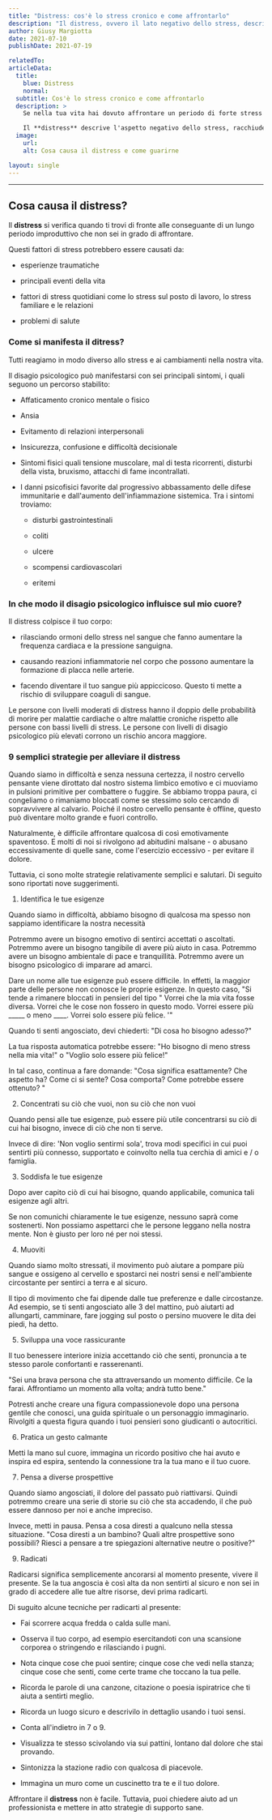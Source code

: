 ```yaml
---
title: "Distress: cos'è lo stress cronico e come affrontarlo"
description: "Il distress, ovvero il lato negativo dello stress, descrive sentimenti o emozioni spiacevoli che hanno un impatto sul tuo livello di funzionamento."
author: Giusy Margiotta
date: 2021-07-10
publishDate: 2021-07-19

relatedTo:
articleData:
  title:
    blue: Distress
    normal:
  subtitle: Cos'è lo stress cronico e come affrontarlo
  description: >
    Se nella tua vita hai dovuto affrontare un periodo di forte stress prolungato, potresti arrivare al punto di provare una stanchezza cronica fisica o mentale.

    Il **distress** descrive l'aspetto negativo dello stress, racchiude i sentimenti o le emozioni spiacevoli che potresti provare quando ti senti sopraffatto. Queste emozioni e sentimenti possono intralciare la tua vita quotidiana e influenzare il modo con cui ti relazioni alle persone intorno a te.
  image:
    url:
    alt: Cosa causa il distress e come guarirne

layout: single
---
```


---

## Cosa causa il distress?

Il **distress** si verifica quando ti trovi di fronte alle conseguante di un lungo periodo improduttivo che non sei in grado di affrontare.

Questi fattori di stress potrebbero essere causati da:

- esperienze traumatiche

- principali eventi della vita

- fattori di stress quotidiani come lo stress sul posto di lavoro, lo stress familiare e le relazioni

- problemi di salute

### Come si manifesta il ditress?

Tutti reagiamo in modo diverso allo stress e ai cambiamenti nella nostra vita.

Il disagio psicologico può manifestarsi con sei principali sintomi, i quali seguono un percorso stabilito:

- Affaticamento cronico mentale o fisico

- Ansia

- Evitamento di relazioni interpersonali

- Insicurezza, confusione e difficoltà decisionale

- Sintomi fisici quali tensione muscolare, mal di testa ricorrenti, disturbi della vista, bruxismo, attacchi di fame incontrallati.

- I danni psicofisici favorite dal progressivo abbassamento delle difese immunitarie e dall'aumento dell'infiammazione sistemica. Tra i sintomi troviamo:

  - disturbi gastrointestinali

  - coliti

  - ulcere

  - scompensi cardiovascolari

  - eritemi

### In che modo il disagio psicologico influisce sul mio cuore?

Il distress colpisce il tuo corpo:

- rilasciando ormoni dello stress nel sangue che fanno aumentare la frequenza cardiaca e la pressione sanguigna.

- causando reazioni infiammatorie nel corpo che possono aumentare la formazione di placca nelle arterie.

- facendo diventare il tuo sangue più appiccicoso. Questo ti mette a rischio di sviluppare coaguli di sangue.

Le persone con livelli moderati di distress hanno il doppio delle probabilità di morire per malattie cardiache o altre malattie croniche rispetto alle persone con bassi livelli di stress. Le persone con livelli di disagio psicologico più elevati corrono un rischio ancora maggiore.

### 9 semplici strategie per alleviare il distress

Quando siamo in difficoltà e senza nessuna certezza, il nostro cervello pensante viene dirottato dal nostro sistema limbico emotivo e ci muoviamo in pulsioni primitive per combattere o fuggire. Se abbiamo troppa paura, ci congeliamo o rimaniamo bloccati come se stessimo solo cercando di sopravvivere al calvario. Poiché il nostro cervello pensante è offline, questo può diventare molto grande e fuori controllo.

Naturalmente, è difficile affrontare qualcosa di così emotivamente spaventoso. E molti di noi si rivolgono ad abitudini malsane - o abusano eccessivamente di quelle sane, come l'esercizio eccessivo - per evitare il dolore.

Tuttavia, ci sono molte strategie relativamente semplici e salutari. Di seguito sono riportati nove suggerimenti.

1. Identifica le tue esigenze

Quando siamo in difficoltà, abbiamo bisogno di qualcosa ma spesso non sappiamo identificare la nostra necessità

Potremmo avere un bisogno emotivo di sentirci accettati o ascoltati. Potremmo avere un bisogno tangibile di avere più aiuto in casa. Potremmo avere un bisogno ambientale di pace e tranquillità. Potremmo avere un bisogno psicologico di imparare ad amarci.

Dare un nome alle tue esigenze può essere difficile. In effetti, la maggior parte delle persone non conosce le proprie esigenze. In questo caso, "Si tende a rimanere bloccati in pensieri del tipo " Vorrei che la mia vita fosse diversa. Vorrei che le cose non fossero in questo modo. Vorrei essere più _____ o meno ____. Vorrei solo essere più felice. '"

Quando ti senti angosciato, devi chiederti: "Di cosa ho bisogno adesso?"

La tua risposta automatica potrebbe essere: "Ho bisogno di meno stress nella mia vita!" o "Voglio solo essere più felice!"

In tal caso, continua a fare domande: "Cosa significa esattamente? Che aspetto ha? Come ci si sente? Cosa comporta? Come potrebbe essere ottenuto? "

2. Concentrati su ciò che vuoi, non su ciò che non vuoi

Quando pensi alle tue esigenze, può essere più utile concentrarsi su ciò di cui hai bisogno, invece di ciò che non ti serve.

Invece di dire: 'Non voglio sentirmi sola', trova modi specifici in cui puoi sentirti più connesso, supportato e coinvolto nella tua cerchia di amici e / o famiglia.

3. Soddisfa le tue esigenze

Dopo aver capito ciò di cui hai bisogno, quando applicabile, comunica tali esigenze agli altri.

Se non comunichi chiaramente le tue esigenze, nessuno saprà come sostenerti. Non possiamo aspettarci che le persone leggano nella nostra mente. Non è giusto per loro né per noi stessi.

4. Muoviti

Quando siamo molto stressati, il movimento può aiutare a pompare più sangue e ossigeno al cervello e spostarci nei nostri sensi e nell'ambiente circostante per sentirci a terra e al sicuro.

Il tipo di movimento che fai dipende dalle tue preferenze e dalle circostanze. Ad esempio, se ti senti angosciato alle 3 del mattino, può aiutarti ad allungarti, camminare, fare jogging sul posto o persino muovere le dita dei piedi, ha detto.

5. Sviluppa una voce rassicurante

Il tuo benessere interiore inizia accettando ciò che senti, pronuncia a te stesso parole confortanti e rasserenanti.

"Sei una brava persona che sta attraversando un momento difficile. Ce la farai. Affrontiamo un momento alla volta; andrà tutto bene."

Potresti anche creare una figura compassionevole dopo una persona gentile che conosci, una guida spirituale o un personaggio immaginario. Rivolgiti a questa figura quando i tuoi pensieri sono giudicanti o autocritici.

6. Pratica un gesto calmante

Metti la mano sul cuore, immagina un ricordo positivo che hai avuto e inspira ed espira, sentendo la connessione tra la tua mano e il tuo cuore.

7. Pensa a diverse prospettive

Quando siamo angosciati, il dolore del passato può riattivarsi. Quindi potremmo creare una serie di storie su ciò che sta accadendo, il che può essere dannoso per noi e anche impreciso.

Invece, metti in pausa. Pensa a cosa diresti a qualcuno nella stessa situazione. "Cosa diresti a un bambino? Quali altre prospettive sono possibili? Riesci a pensare a tre spiegazioni alternative neutre o positive?"

9. Radicati

Radicarsi significa semplicemente ancorarsi al momento presente, vivere il presente. Se la tua angoscia è così alta da non sentirti al sicuro e non sei in grado di accedere alle tue altre risorse, devi prima radicarti.

Di suguito alcune tecniche per radicarti al presente:

- Fai scorrere acqua fredda o calda sulle mani.

- Osserva il tuo corpo, ad esempio esercitandoti con una scansione corporea o stringendo e rilasciando i pugni.

- Nota cinque cose che puoi sentire; cinque cose che vedi nella stanza; cinque cose che senti, come certe trame che toccano la tua pelle.

- Ricorda le parole di una canzone, citazione o poesia ispiratrice che ti aiuta a sentirti meglio.

- Ricorda un luogo sicuro e descrivilo in dettaglio usando i tuoi sensi.

- Conta all'indietro in 7 o 9.

- Visualizza te stesso scivolando via sui pattini, lontano dal dolore che stai provando.

- Sintonizza la stazione radio con qualcosa di piacevole.

- Immagina un muro come un cuscinetto tra te e il tuo dolore.

Affrontare il **distress** non è facile. Tuttavia, puoi chiedere aiuto ad un professionista e mettere in atto strategie di supporto sane.

